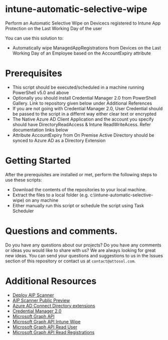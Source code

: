 # intune-automatic-selective-wipe

Perform an Automatic Selective Wipe on Devicecs registered to Intune App Protection on the Last Working Day of the user

You can use this solution to:
* Automatically wipe ManagedAppRegistrations from Devices on the Last Working Day of an Employee based on the AccountExpiry attribute

# Prerequisites
* This script should be executed/scheduled in a machine running PowerShell v5.0 and above
* Optionally you should install Credential Manager 2.0 from PowerShell Gallery. Link to repository given below under Additional References
* If you are not going with Credential Manager 2.0, User Credential should be passed to the script in a differnt way either clear text or encrypted
* The Native Azure AD Client Application and the account you specify should have DirectoryReadAccess & Intune ReadWriteAcess. Refer documentation links below
* Attribute AccountExpiry from On Premise Active Directory should be synced to Azure AD as a Directory Extension

# Getting Started
After the prerequisites are installed or met, perform the following steps to use these scripts:
* Download the contents of the repositories to your local machine.
* Extract the files to a local folder (e.g. c:\intune-automatic-selective-wipe) on any machine
* Either manually run this script or schedule the script using Task Scheduler

# Questions and comments.
Do you have any questions about our projects? Do you have any comments or ideas you would like to share with us?
We are always looking for great new ideas. You can send your questions and suggestions to us in the Issues section of this repository or contact us at ``contact@attosol.com``.

# Additional Resources
* [Deploy AIP Scanner](https://docs.microsoft.com/en-us/azure/information-protection/deploy-use/deploy-aip-scanner)
* [AIP Scanner Public Preview](https://cloudblogs.microsoft.com/enterprisemobility/2017/10/25/azure-information-protection-scanner-in-public-preview/)
* [Azure AD Connect Directory extensions](https://docs.microsoft.com/en-us/azure/active-directory/hybrid/how-to-connect-sync-feature-directory-extensions)
* [Credential Manager 2.0](https://www.powershellgallery.com/packages/CredentialManager/2.0)
* [Microsoft Graph API](https://docs.microsoft.com/en-us/graph/overview)
* [Microsoft Graph API Intune Wipe](https://github.com/microsoftgraph/powershell-intune-samples/blob/master/AppProtectionPolicy/ManagedAppPolicy_Wipe.ps1)
* [Microsoft Graph API Read User](https://docs.microsoft.com/en-us/graph/api/user-get?view=graph-rest-1.0)
* [Microsoft Graph API Read Registrations](https://docs.microsoft.com/en-us/graph/api/intune-mam-managedappregistration-list?view=graph-rest-1.0)